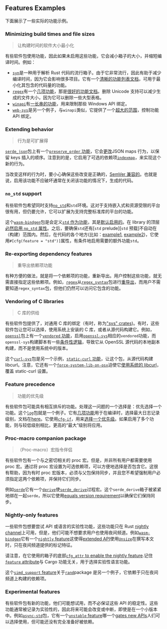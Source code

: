 ## Features Examples

下面展示了一些实际的功能示例。

### Minimizing build times and file sizes

> 让构建时间的软件大小最小化

有些软件包使用功能，因此如果未启用这些功能，它会减小箱子的大小，并缩短编译时间。例如：

- [`syn`]是一种用于解析 Rust 代码的流行箱子。由于它非常流行，因此有助于减少编译时间，因为它会影响很多项目。它有一个[清晰的功能列表文档][syn-features]，可用于最小化其包含的代码量的功能。
- [`regex`]有一个[几项功能][regex-features]，那是[很好的功能文档][regex-docs]。删除 Unicode 支持可以减少生成的文件大小，因为它可以删除一些大型表格。
- [`winapi`]有[一长串的功能][winapi-features]，用来限制那些 Windows API 绑定。
- [`web-sys`]是另一个例子，与`winapi`类似，它提供了一个[超大的范围][web-sys-features]，控制功能 API 绑定。

[`winapi`]: https://crates.io/crates/winapi
[winapi-features]: https://github.com/retep998/winapi-rs/blob/0.3.9/Cargo.toml#L25-L431
[`regex`]: https://crates.io/crates/regex
[`syn`]: https://crates.io/crates/syn
[syn-features]: https://docs.rs/syn/1.0.54/syn/#optional-features
[regex-features]: https://github.com/rust-lang/regex/blob/1.4.2/Cargo.toml#L33-L101
[regex-docs]: https://docs.rs/regex/1.4.2/regex/#crate-features
[`web-sys`]: https://crates.io/crates/web-sys
[web-sys-features]: https://github.com/rustwasm/wasm-bindgen/blob/0.2.69/crates/web-sys/Cargo.toml#L32-L1395

### Extending behavior

> 行为是可扩展得

[`serde_json`]包上有一个[`preserve_order` 功能][serde_json-preserve_order]，它会[更改][serde_json-code]JSON maps 行为，以保留 keys 插入的顺序。注意到的是，它启用了可选的依赖项[`indexmap`]，来实现这个新的行为。

当改变这样的行为时，要小心确保这些改变是正确的，[SemVer 兼容的][semver compatible]。也就是说，启用该功能不应破坏通常在关闭该功能的情况下，生成的代码。

[`serde_json`]: https://crates.io/crates/serde_json
[serde_json-preserve_order]: https://github.com/serde-rs/json/blob/v1.0.60/Cargo.toml#L53-L56
[semver compatible]: features.md#semver-compatibility
[serde_json-code]: https://github.com/serde-rs/json/blob/v1.0.60/src/map.rs#L23-L26
[`indexmap`]: https://crates.io/crates/indexmap

### `no_std` support

有些软件包希望同时支持[`no_std`]和`std`环境。这对于支持嵌入式和资源受限的平台很有用，但仍要允许，它可以扩展为支持完整标准库的平台的功能。

这个[`wasm-bindgen`]包是会定义[`std` 作为功能][wasm-bindgen-std]，其是[默认启用的][wasm-bindgen-default]。在 library 的顶层[必然启用 `no_std` 属性][wasm-bindgen-no_std]。之后，要确保`std`还有[`std` prelude][`std` 预载]不自动在（构建）范围内。然后，在代码的各个地方(比如：[example1][wasm-bindgen-cfg1], [example2][wasm-bindgen-cfg2])，它使用`#[cfg(feature = "std")]`属性，有条件地启用需要的额外功能`std`。

[`no_std`]: ../../reference/names/preludes.html#the-no_std-attribute
[`wasm-bindgen`]: https://crates.io/crates/wasm-bindgen
[`std` prelude]: ../../std/prelude/index.html
[wasm-bindgen-std]: https://github.com/rustwasm/wasm-bindgen/blob/0.2.69/Cargo.toml#L25
[wasm-bindgen-default]: https://github.com/rustwasm/wasm-bindgen/blob/0.2.69/Cargo.toml#L23
[wasm-bindgen-no_std]: https://github.com/rustwasm/wasm-bindgen/blob/0.2.69/src/lib.rs#L8
[wasm-bindgen-cfg1]: https://github.com/rustwasm/wasm-bindgen/blob/0.2.69/src/lib.rs#L270-L273
[wasm-bindgen-cfg2]: https://github.com/rustwasm/wasm-bindgen/blob/0.2.69/src/lib.rs#L67-L75

### Re-exporting dependency features

> 重导出依赖项功能

有种方便的做法，就是将一个依赖项的功能，重新导出。用户控制这些功能，就无需直接指定这些依赖项。例如，[`regex`]从[`regex_syntax`][regex_syntax-features]包进行[重导出][regex-re-export]，而用户不需要知道`regex_syntax`包，但他们仍然可以访问它包含的功能。

[regex-re-export]: https://github.com/rust-lang/regex/blob/1.4.2/Cargo.toml#L65-L89
[regex_syntax-features]: https://github.com/rust-lang/regex/blob/1.4.2/regex-syntax/Cargo.toml#L17-L32

### Vendoring of C libraries

> C 库的供给

有些软件包提供了，对通用 C 库的绑定（有时，称为["sys" crates][sys])。有时，这些软件包让您可以选择，使用系统上安装的 C 库，或者从源代码构建它。例如，[`openssl`]包上有一个[`vendored` 功能][openssl-vendored]，启用[`openssl-sys`]相应的`vendored`功能，而`openssl-sys`构建脚本有一些[条件性逻辑][openssl-sys-cfg]，导致它从 OpenSSL 源代码的本地副本构建，而不是使用系统中的版本。

这个[`curl-sys`]包是另一个示例，[`static-curl`
功能][curl-sys-static]，让这个包，从源代码构建 libcurl。注意，它还有一个[`force-system-lib-on-osx`][curl-sys-macos]迫使它[使用系统的 libcurl][curl-sys-macos-code]，覆盖 static-curl 设置。

[`openssl`]: https://crates.io/crates/openssl
[`openssl-sys`]: https://crates.io/crates/openssl-sys
[sys]: build-scripts.zh.md#-sys-packages
[openssl-vendored]: https://github.com/sfackler/rust-openssl/blob/openssl-v0.10.31/openssl/Cargo.toml#L19
[build script]: build-scripts.zh.md
[openssl-sys-cfg]: https://github.com/sfackler/rust-openssl/blob/openssl-v0.10.31/openssl-sys/build/main.rs#L47-L54
[`curl-sys`]: https://crates.io/crates/curl-sys
[curl-sys-static]: https://github.com/alexcrichton/curl-rust/blob/0.4.34/curl-sys/Cargo.toml#L49
[curl-sys-macos]: https://github.com/alexcrichton/curl-rust/blob/0.4.34/curl-sys/Cargo.toml#L52
[curl-sys-macos-code]: https://github.com/alexcrichton/curl-rust/blob/0.4.34/curl-sys/build.rs#L15-L20

### Feature precedence

> 功能的优先级

有些软件包可能具有相互排斥的功能。处理这一问题的一个选择是：优先选择一个功能。这个[`log`]包就是一个例子。它有[几项功能][log-features]用于在编译时，选择最大日志记录级别，文档在[here][log-docs]。它使用[`cfg-if`]，用来[选择一个优先级][log-cfg-if]。如果启用了多个功能，则与较低级别相比，更高的“最大”级别将应用。

[`log`]: https://crates.io/crates/log
[log-features]: https://github.com/rust-lang/log/blob/0.4.11/Cargo.toml#L29-L42
[log-docs]: https://docs.rs/log/0.4.11/log/#compile-time-filters
[log-cfg-if]: https://github.com/rust-lang/log/blob/0.4.11/src/lib.rs#L1422-L1448
[`cfg-if`]: https://crates.io/crates/cfg-if

### Proc-macro companion package

> （Proc-macro）宏指令伴侣

有些软件包有一个与之密切相关的 proc 宏。但是，并非所有用户都需要使用 proc 宏。通过将 proc 宏设置为可选依赖项，可以方便地选择是否包含它。这很有帮助，因为有时 proc 宏版本，必须与父包保持同步，并且您不希望强制用户必须指定这两个依赖项，并保持它们同步。

例如[`serde`]它有一个[`derive`][serde-derive]使[`serde_derive`]过程宏。这个`serde_derive`箱子被紧紧地绑在一起`serde`，所以它使用[equals version
requirement][serde-equals]以确保它们保持同步。

[`serde`]: https://crates.io/crates/serde
[`serde_derive`]: https://crates.io/crates/serde_derive
[serde-derive]: https://github.com/serde-rs/serde/blob/v1.0.118/serde/Cargo.toml#L34-L35
[serde-equals]: https://github.com/serde-rs/serde/blob/v1.0.118/serde/Cargo.toml#L17

### Nightly-only features

<!-- TODO: 2022-2-25  -->

一些软件包想要尝试 API 或语言的实验性功能，这些功能只在 Rust [nightly channel]上可用，但是，他们可能不想要求用户也使用夜间频道。例如[`wasm-bindgen`]它有一个[`nightly` feature][wasm-bindgen-nightly]这使得[extended API][wasm-bindgen-unsize]使用[`Unsize`]在撰写本文时，只在夜间频道提供的标记特征。

请注意，在它使用的箱子的底部[`cfg_attr` to enable the nightly
feature][wasm-bindgen-cfg_attr].记住[`feature` attribute]与 Cargo 功能无关，用于选择实验性语言功能。

这个[`simd_support` feature][rand-simd_support]关于[`rand`]package 是另一个例子，它依赖于只在夜间频道上构建的依赖项。

[`wasm-bindgen`]: https://crates.io/crates/wasm-bindgen
[nightly channel]: ../../book/appendix-07-nightly-rust.html
[wasm-bindgen-nightly]: https://github.com/rustwasm/wasm-bindgen/blob/0.2.69/Cargo.toml#L27
[wasm-bindgen-unsize]: https://github.com/rustwasm/wasm-bindgen/blob/0.2.69/src/closure.rs#L257-L269
[`unsize`]: ../../std/marker/trait.Unsize.html
[wasm-bindgen-cfg_attr]: https://github.com/rustwasm/wasm-bindgen/blob/0.2.69/src/lib.rs#L11
[`feature` attribute]: ../../unstable-book/index.html
[`rand`]: https://crates.io/crates/rand
[rand-simd_support]: https://github.com/rust-random/rand/blob/0.7.3/Cargo.toml#L40

### Experimental features

有些软件包有新的功能，他们可能想试用，而不必保证这些 API 的稳定性。这些功能通常被记录为实验性的，因此将来可能会改变或中断，即使是在一个小版本中。例如[`async-std`]包，它有一个[`unstable` feature][async-std-unstable]哪一个[gates
new APIs][async-std-gate]人们可以选择使用，但可能还没有完全准备好被依赖。

[`async-std`]: https://crates.io/crates/async-std
[async-std-unstable]: https://github.com/async-rs/async-std/blob/v1.8.0/Cargo.toml#L38-L42
[async-std-gate]: https://github.com/async-rs/async-std/blob/v1.8.0/src/macros.rs#L46
